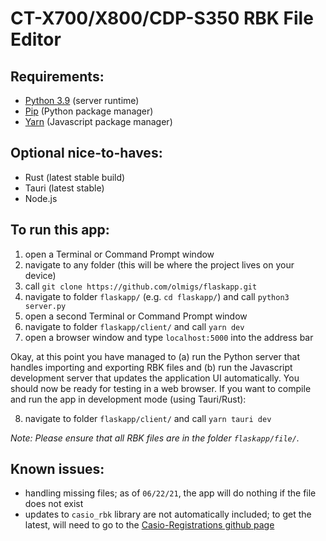 # CT-X700/X800/CDP-S350 RBK File Editor

## Requirements:
- [Python 3.9](https://www.python.org/downloads/) (server runtime)
- [Pip](https://pip.pypa.io/en/stable/cli/pip_install/) (Python package manager)
- [Yarn](https://classic.yarnpkg.com/en/docs/install/) (Javascript package manager)

## Optional nice-to-haves:
- Rust (latest stable build)
- Tauri (latest stable)
- Node.js

## To run this app:
1. open a Terminal or Command Prompt window
2. navigate to any folder (this will be where the project lives on your device)
3. call `git clone https://github.com/olmigs/flaskapp.git`
4. navigate to folder `flaskapp/` (e.g. `cd flaskapp/`) and call `python3 server.py`
5. open a second Terminal or Command Prompt window
6. navigate to folder `flaskapp/client/` and call `yarn dev`
7. open a browser window and type `localhost:5000` into the address bar

Okay, at this point you have managed to (a) run the Python server that handles importing and exporting RBK files and (b) run the Javascript development server that updates the application UI automatically. You should now be ready for testing in a web browser. If you want to compile and run the app in development mode (using Tauri/Rust):

8. navigate to folder `flaskapp/client/` and call `yarn tauri dev`

*Note: Please ensure that all RBK files are in the folder `flaskapp/file/`.*

## Known issues:
- handling missing files; as of `06/22/21`, the app will do nothing if the file does not exist
- updates to `casio_rbk` library are not automatically included; to get the latest, will need to go to the [Casio-Registrations github page](https://github.com/michgz/casio-registrations)